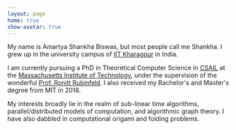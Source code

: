 ```yaml
---
layout: page
home: true
show-avatar: true
---
```

My name is Amartya Shankha Biswas, but most people call me Shankha.
I grew up in the university campus of [IIT Kharagpur](http://www.iitkgp.ac.in/) in India.

I am currently pursuing a PhD in Theoretical Computer Science in [CSAIL](https://www.csail.mit.edu/)
at the [Massachusetts Institute of Technology](http://www.mit.edu/),
under the supervision of the wonderful [Prof. Ronitt Rubinfeld](https://people.csail.mit.edu/ronitt/).
I also received my Bachelor's and Master's degree from MIT in 2018.

My interests broadly lie in the realm of sub-linear time algorithms, parallel/distributed models of computation,
and algorithmic graph theory.
I have also dabbled in computational origami and folding problems.
